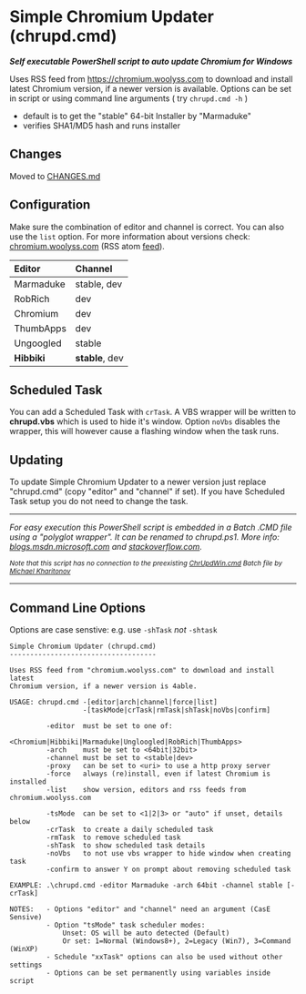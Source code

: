 # Simple Chromium Updater (chrupd.cmd)

_**Self executable PowerShell script to auto update Chromium for Windows**_

Uses RSS feed from <https://chromium.woolyss.com> to download and install latest Chromium version, if a newer version is available. Options can be set in script or using command line arguments ( try `chrupd.cmd -h` )

- default is to get the "stable" 64-bit Installer by "Marmaduke"
- verifies SHA1/MD5 hash and runs installer

## Changes

Moved to [CHANGES.md](CHANGES.md)

## Configuration

Make sure the combination of editor and channel is correct. You can also use  the `list` option. For more information about versions check: [chromium.woolyss.com](https://chromium.woolyss.com/?cut=1&ago=1) (RSS atom [feed](https://chromium.woolyss.com/feed/windows-64-bit)).

| Editor       | Channel      |
|:-------------|:-------------|
| Marmaduke    | stable, dev  |
| RobRich      | dev          |
| Chromium     | dev          |
| ThumbApps    | dev          |
| Ungoogled    | stable       |
| **Hibbiki**      | **stable**, dev  |

## Scheduled Task

You can add a Scheduled Task with ```crTask```. A VBS wrapper will be written to **chrupd.vbs** which is used to hide it's window. Option ```noVbs``` disables the wrapper, this will however cause a flashing window when the task runs.

## Updating

To update Simple Chromium Updater to a newer version just replace "chrupd.cmd" (copy "editor" and "channel" if set). If you have Scheduled Task setup you do not need to change the task. 

---

*For easy execution this PowerShell script is embedded in a Batch .CMD file using a "polyglot wrapper". It can be renamed to chrupd.ps1. More info: [blogs.msdn.microsoft.com](https://blogs.msdn.microsoft.com/jaybaz_ms/2007/04/26/powershell-polyglot) and [stackoverflow.com](https://stackoverflow.com/questions/29645).*

<small>*Note that this script has no connection to the preexisting [ChrUpdWin.cmd](https://gist.github.com/mikhaelkh/12dec36d4a1c4136628b#file-chrupdwin-cmd) Batch file by [Michael Kharitonov](https://github.com/mikhaelkh)*</small>

---

## Command Line Options

Options are case senstive: e.g. use `-shTask` _not_ `-shtask`

```text
Simple Chromium Updater (chrupd.cmd)
------------------------------------

Uses RSS feed from "chromium.woolyss.com" to download and install latest
Chromium version, if a newer version is 4able.

USAGE: chrupd.cmd -[editor|arch|channel|force|list]
                  -[taskMode|crTask|rmTask|shTask|noVbs|confirm]

         -editor  must be set to one of:
                  <Chromium|Hibbiki|Marmaduke|Ungloogled|RobRich|ThumbApps>
         -arch    must be set to <64bit|32bit>
         -channel must be set to <stable|dev>
         -proxy   can be set to <uri> to use a http proxy server
         -force   always (re)install, even if latest Chromium is installed
         -list    show version, editors and rss feeds from chromium.woolyss.com

         -tsMode  can be set to <1|2|3> or "auto" if unset, details below
         -crTask  to create a daily scheduled task
         -rmTask  to remove scheduled task
         -shTask  to show scheduled task details
         -noVbs   to not use vbs wrapper to hide window when creating task
         -confirm to answer Y on prompt about removing scheduled task

EXAMPLE: .\chrupd.cmd -editor Marmaduke -arch 64bit -channel stable [-crTask]

NOTES:   - Options "editor" and "channel" need an argument (CasE Sensive)
         - Option "tsMode" task scheduler modes:
             Unset: OS will be auto detected (Default)
             Or set: 1=Normal (Windows8+), 2=Legacy (Win7), 3=Command (WinXP)
         - Schedule "xxTask" options can also be used without other settings
         - Options can be set permanently using variables inside script
```
